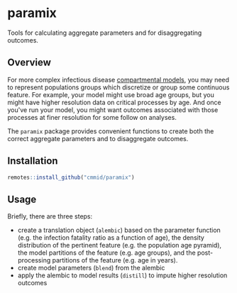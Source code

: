 # paramix

Tools for calculating aggregate parameters and for disaggregating outcomes.

## Overview

For more complex infectious disease [compartmental models](https://en.wikipedia.org/wiki/Compartmental_models_in_epidemiology), you may need to represent populations groups which discretize or group some continuous feature. For example, your model might use broad age groups, but you might have higher resolution data on critical processes by age. And once you've run your model, you might want outcomes associated with those processes at finer resolution for some follow on analyses.

The `paramix` package provides convenient functions to create both the correct aggregate parameters and to disaggregate outcomes.

## Installation

```r
remotes::install_github("cmmid/paramix")
```

## Usage

Briefly, there are three steps:

 - create a translation object (`alembic`) based on the parameter function (e.g. the infection fatality ratio as a function of age), the density distribution of the pertinent feature (e.g. the population age pyramid), the model partitions of the feature (e.g. age groups), and the post-processing partitions of the feature (e.g. age in years).
 - create model parameters (`blend`) from the alembic
 - apply the alembic to model results (`distill`) to impute higher resolution outcomes
